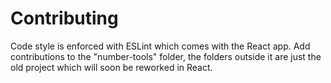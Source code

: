 # Contributing
Code style is enforced with ESLint which comes with the React app. Add contributions to the "number-tools" folder, the folders outside it are just the old project which will soon be reworked in React.